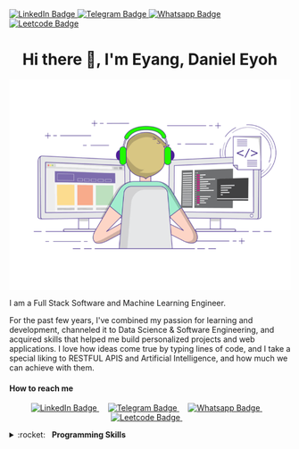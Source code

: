 <div id="badges">
  <a href="https://www.linkedin.com/in/eyang-daniel-b6918a1a2">
    <img src="https://img.shields.io/badge/LinkedIn-blue?style=for-the-badge&logo=linkedin&logoColor=white" alt="LinkedIn Badge"/>
  </a>
   <a href="https://t.me/+2347064618847">
    <img src="https://img.shields.io/badge/Telegram-red?style=for-the-badge&logo=telegram&logoColor=white" alt="Telegram Badge"/>
  </a>
   <a href="https://wa.me/+2348125402403">
    <img src="https://img.shields.io/badge/Whatsapp-orange?style=for-the-badge&logo=whatsapp&logoColor=white" alt="Whatsapp Badge"/>
  </a>
   <a href="https://leetcode.com/Tediyang">
    <img src="https://img.shields.io/badge/Leetcode-orange?style=for-the-badge&logo=leetcode&logoColor=white" alt="Leetcode Badge"/>
  </a>
</div>

####
  <h1 align='center'> Hi there 👋, I'm <strong> Eyang, Daniel Eyoh </strong> </strong> </h1>
<img align="center" alt="GIF" src="https://raw.githubusercontent.com/devSouvik/devSouvik/master/gif3.gif" width="800"/>
<p> I am a Full Stack Software and Machine Learning Engineer. </p>
<p>
  For the past few years, I've combined my passion for learning and development, channeled it to Data Science & Software Engineering, and acquired skills that helped me build personalized projects and web applications. I love how ideas come true by typing lines of code, and I take a special liking to RESTFUL APIS and Artificial Intelligence, and how much we can achieve with them.
</p>

<h4>How to reach me</h4>
<p align='center'>
  <a href="https://www.linkedin.com/in/eyang-daniel-b6918a1a2">
    <img src="https://img.shields.io/badge/LinkedIn-blue?style=for-the-badge&logo=linkedin&logoColor=white" alt="LinkedIn Badge"/>
  </a>&nbsp;&nbsp;&nbsp;
   <a href="https://t.me/+2347064618847">
    <img src="https://img.shields.io/badge/Telegram-red?style=for-the-badge&logo=telegram&logoColor=white" alt="Telegram Badge"/>
  </a>&nbsp;&nbsp;&nbsp;
   <a href="https://wa.me/+2348125402403">
    <img src="https://img.shields.io/badge/Whatsapp-orange?style=for-the-badge&logo=whatsapp&logoColor=white" alt="Whatsapp Badge"/>
  </a>&nbsp;&nbsp;&nbsp;
   <a href="https://leetcode.com/Tediyang">
    <img src="https://img.shields.io/badge/Leetcode-orange?style=for-the-badge&logo=leetcode&logoColor=white" alt="Leetcode Badge"/>
  </a>&nbsp;&nbsp;&nbsp;
</p>

<details>
<summary>:rocket:&nbsp;&nbsp;&nbsp;<b>Programming Skills</b></summary>

<h5>Skills</h5>
<p>
  <img alt="ReactJS" src="https://img.shields.io/badge/javascript%20-%23323330.svg?&style=for-the-badge&logo=javascript&logoColor=%23F7DF1E"/>
  <img alt="Python" src="https://img.shields.io/badge/python%20-%2314354C.svg?&style=for-the-badge&logo=python&logoColor=white"/>
  <img alt="C" src="https://img.shields.io/badge/c%20-%2300599C.svg?&style=for-the-badge&logo=c&logoColor=white"/>
  <img alt="ScikitLearn" src="https://img.shields.io/badge/scikitlearn%20-%2300599C.svg?&style=for-the-badge&logo=scikitlearn&logoColor=white"/>
  <img alt="TensorFlow" src="https://img.shields.io/badge/tensorflow%20-%2300599C.svg?&style=for-the-badge&logo=tensorflow&logoColor=white"/>
</p>
<h5>Frameworks</h5>
  <p>
    <img alt="ReactJs" src="https://img.shields.io/badge/reactjs%20-%2300599C.svg?&style=for-the-badge&logo=reactjs&logoColor=white"/>
    <img alt="Flask" src="https://img.shields.io/badge/flask%20-%745DF67D.svg?&style=for-the-badge&logo=flask&logoColor=white"/>
    <img alt="WordPress" src="https://img.shields.io/badge/wordpress%20-%745DF67D.svg?&style=for-the-badge&logo=wordpress&logoColor=white"/>
  </p>
<h5> Databases</h5>
  <img alt="MySQL" src="https://img.shields.io/badge/mysql-%2300f.svg?&style=for-the-badge&logo=mysql&logoColor=white"/>
  <img alt="MongoDB" src="https://img.shields.io/badge/mongodb-%745DF67D.svg?&style=for-the-badge&logo=mongodb&logoColor=white"/>
</p>
<h5> Hosting</h5>
<p>
  <img alt="Netlify" src="https://img.shields.io/badge/netlify%20-%23039BE5.svg?&style=for-the-badge&logo=netlify"/>
  <img alt="Render" src="https://img.shields.io/badge/render%20-%23323330.svg?&style=for-the-badge&logo=render"/>
  <img alt="Heroku" src="https://img.shields.io/badge/heroku%20-%23430098.svg?&style=for-the-badge&logo=heroku&logoColor=white"/>
</p>
<h5>Version Control</h5>
<p>
  <img alt="Git" src="https://img.shields.io/badge/git%20-%23F05033.svg?&style=for-the-badge&logo=git&logoColor=white"/>
  <img alt="GitHub" src="https://img.shields.io/badge/github%20-%23121011.svg?&style=for-the-badge&logo=github&logoColor=white"/>
</p>
<details>  
  <summary>:wrench:&nbsp;&nbsp;&nbsp;<b>Github Stats</b></summary>
  <br/>
  <p align='center'>
    <a href="#"><img src="https://github-readme-stats.vercel.app/api?username=Tediyang&show_icons=true&count_private=true&theme=dark" width="355"></a>
    <a href="#"><img src="https://github-readme-stats.vercel.app/api/top-langs/?username=Tediyang&layout=compact&theme=dark&hide=jupyter%20notebook" width="350"></a>
   </p>  
</details>

<div id="header" align="center">
  <img src="https://media.giphy.com/media/L1R1tvI9svkIWwpVYr/giphy.gif" width="200"/>
</div>

<div id="badges">
  <a href="https://www.linkedin.com/in/eyang-daniel-b6918a1a2">
    <img src="https://img.shields.io/badge/LinkedIn-blue?style=for-the-badge&logo=linkedin&logoColor=white" alt="LinkedIn Badge"/>
  </a>
</div>

<h4>
  <img src="https://media.giphy.com/media/hvRJCLFzcasrR4ia7z/giphy.gif" width="30px"/>
  Connect with me
</h4>

<div align="center">
  <img src="https://media.giphy.com/media/hpXdHPfFI5wTABdDx9/giphy.gif" width="500" height="200"/>
</div>

### :man_technologist: About Me :
I am a Full Stack Software and Machine Learning Engineer <img src="https://media.giphy.com/media/WUlplcMpOCEmTGBtBW/giphy.gif" width="30"> from Nigeria.


- :zap: I love PYTHON, TRUST ME :).

### :hammer_and_wrench: Languages and Tools :
<div>
  <img src="https://github.com/devicons/devicon/blob/master/icons/python/python-original-wordmark.svg" title="Python"  alt="Python" width="40" height="40"/>&nbsp;
  <img src="https://github.com/devicons/devicon/blob/master/icons/javascript/javascript-original.svg" title="JavaScript" alt="JavaScript" width="40" height="40"/>&nbsp;
  <img src="https://github.com/devicons/devicon/blob/master/icons/git/git-original.svg" title="Git" alt="Git" width="40" height="40"/>&nbsp;
</div>


<!--
**tediyang/tediyang** is a ✨ _special_ ✨ repository because its `README.md` (this file) appears on your GitHub profile.

Here are some ideas to get you started:

- 🔭 I’m currently working on ...
- 🌱 I’m currently learning ...
- 👯 I’m looking to collaborate on ...
- 🤔 I’m looking for help with ...
- 💬 Ask me about ...
- 📫 How to reach me: ...
- 😄 Pronouns: ...
- ⚡ Fun fact: ...
-->
